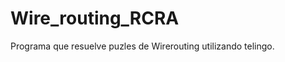 Wire_routing_RCRA
=================

Programa que resuelve puzles de Wirerouting utilizando telingo.
